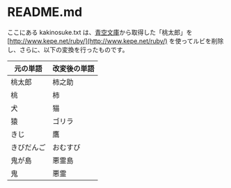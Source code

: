 # README.md

ここにある kakinosuke.txt は、[青空文庫](https://www.aozora.gr.jp/)から取得した「桃太郎」を
[http://www.kepe.net/ruby/](http://www.kepe.net/ruby/) を使ってルビを削除し、さらに、以下の変換を行ったものです。

| 元の単語 | 改変後の単語 |
|---|---|
| 桃太郎 | 柿之助 |
| 桃 | 柿 |
| 犬 | 猫 |
| 猿 | ゴリラ |
| きじ | 鷹 |
| きびだんご | おむすび |
| 鬼が島 | 悪霊島 |
| 鬼 | 悪霊 |
